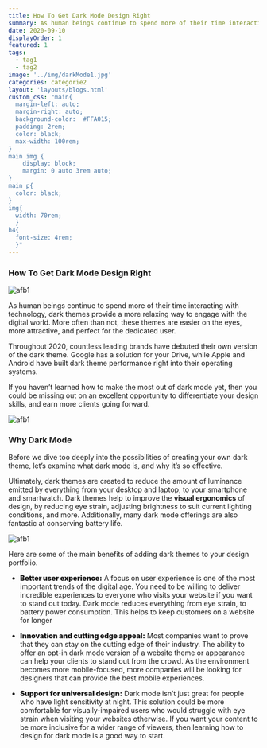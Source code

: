 ```yaml
---
title: How To Get Dark Mode Design Right
summary: As human beings continue to spend more of their time interacting with technology, dark themes provide a more relaxing way to engage with the digital world. More often than not, these themes are easier on the eyes, more attractive, and perfect for the dedicated user.
date: 2020-09-10
displayOrder: 1
featured: 1
tags:
  - tag1
  - tag2
image: '../img/darkMode1.jpg'
categories: categorie2
layout: 'layouts/blogs.html'
custom_css: "main{
  margin-left: auto;
  margin-right: auto;
  background-color:  #FFA015;
  padding: 2rem;
  color: black;
  max-width: 100rem;
}
main img {
	display: block;
	margin: 0 auto 3rem auto;
}
main p{
  color: black;
}
img{
  width: 70rem;
  }
h4{
  font-size: 4rem;
  }"
---
```


### How To Get Dark Mode Design Right

![afb1](/img/darkMode1.jpg)

As human beings continue to spend more of their time interacting with technology, dark themes provide a more relaxing way to engage with the digital world. More often than not, these themes are easier on the eyes, more attractive, and perfect for the dedicated user.

Throughout 2020, countless leading brands have debuted their own version of the dark theme. Google has a solution for your Drive, while Apple and Android have built dark theme performance right into their operating systems.

If you haven’t learned how to make the most out of dark mode yet, then you could be missing out on an excellent opportunity to differentiate your design skills, and earn more clients going forward.

![afb1](/img/darkMode2.png)

### Why Dark Mode

Before we dive too deeply into the possibilities of creating your own dark theme, let’s examine what dark mode is, and why it’s so effective.

Ultimately, dark themes are created to reduce the amount of luminance emitted by everything from your desktop and laptop, to your smartphone and smartwatch. Dark themes help to improve the **visual ergonomics** of design, by reducing eye strain, adjusting brightness to suit current lighting conditions, and more. Additionally, many dark mode offerings are also fantastic at conserving battery life.

![afb1](/img/darkMode3.jpg)

Here are some of the main benefits of adding dark themes to your design portfolio.

- <span style="font-weight: 900">Better user experience:</span> A focus on user experience is one of the most important trends of the digital age. You need to be willing to deliver incredible experiences to everyone who visits your website if you want to stand out today. Dark mode reduces everything from eye strain, to battery power consumption. This helps to keep customers on a website for longer

- <span style="font-weight: 900">Innovation and cutting edge appeal:</span> Most companies want to prove that they can stay on the cutting edge of their industry. The ability to offer an opt-in dark mode version of a website theme or appearance can help your clients to stand out from the crowd. As the environment becomes more mobile-focused, more companies will be looking for designers that can provide the best mobile experiences.

- <span style="font-weight: 900">Support for universal design:</span> Dark mode isn’t just great for people who have light sensitivity at night. This solution could be more comfortable for visually-impaired users who would struggle with eye strain when visiting your websites otherwise. If you want your content to be more inclusive for a wider range of viewers, then learning how to design for dark mode is a good way to start.
